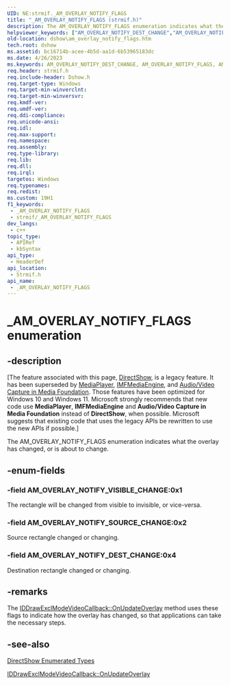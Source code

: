 ```yaml
---
UID: NE:strmif._AM_OVERLAY_NOTIFY_FLAGS
title: "_AM_OVERLAY_NOTIFY_FLAGS (strmif.h)"
description: The AM_OVERLAY_NOTIFY_FLAGS enumeration indicates what the overlay has changed, or is about to change.
helpviewer_keywords: ["AM_OVERLAY_NOTIFY_DEST_CHANGE","AM_OVERLAY_NOTIFY_FLAGS","AM_OVERLAY_NOTIFY_FLAGSEnumeration","AM_OVERLAY_NOTIFY_SOURCE_CHANGE","AM_OVERLAY_NOTIFY_VISIBLE_CHANGE","_AM_OVERLAY_NOTIFY_FLAGS","_AM_OVERLAY_NOTIFY_FLAGS enumeration [DirectShow]","dshow.am_overlay_notify_flags","strmif/AM_OVERLAY_NOTIFY_DEST_CHANGE","strmif/AM_OVERLAY_NOTIFY_SOURCE_CHANGE","strmif/AM_OVERLAY_NOTIFY_VISIBLE_CHANGE","strmif/_AM_OVERLAY_NOTIFY_FLAGS"]
old-location: dshow\am_overlay_notify_flags.htm
tech.root: dshow
ms.assetid: bc16714b-acee-4b5d-aa1d-6b53965183dc
ms.date: 4/26/2023
ms.keywords: AM_OVERLAY_NOTIFY_DEST_CHANGE, AM_OVERLAY_NOTIFY_FLAGS, AM_OVERLAY_NOTIFY_FLAGSEnumeration, AM_OVERLAY_NOTIFY_SOURCE_CHANGE, AM_OVERLAY_NOTIFY_VISIBLE_CHANGE, _AM_OVERLAY_NOTIFY_FLAGS, _AM_OVERLAY_NOTIFY_FLAGS enumeration [DirectShow], dshow.am_overlay_notify_flags, strmif/AM_OVERLAY_NOTIFY_DEST_CHANGE, strmif/AM_OVERLAY_NOTIFY_SOURCE_CHANGE, strmif/AM_OVERLAY_NOTIFY_VISIBLE_CHANGE, strmif/_AM_OVERLAY_NOTIFY_FLAGS
req.header: strmif.h
req.include-header: Dshow.h
req.target-type: Windows
req.target-min-winverclnt: 
req.target-min-winversvr: 
req.kmdf-ver: 
req.umdf-ver: 
req.ddi-compliance: 
req.unicode-ansi: 
req.idl: 
req.max-support: 
req.namespace: 
req.assembly: 
req.type-library: 
req.lib: 
req.dll: 
req.irql: 
targetos: Windows
req.typenames: 
req.redist: 
ms.custom: 19H1
f1_keywords:
 - _AM_OVERLAY_NOTIFY_FLAGS
 - strmif/_AM_OVERLAY_NOTIFY_FLAGS
dev_langs:
 - c++
topic_type:
 - APIRef
 - kbSyntax
api_type:
 - HeaderDef
api_location:
 - Strmif.h
api_name:
 - _AM_OVERLAY_NOTIFY_FLAGS
---
```


# _AM_OVERLAY_NOTIFY_FLAGS enumeration


## -description

\[The feature associated with this page, [DirectShow](/windows/win32/directshow/directshow), is a legacy feature. It has been superseded by [MediaPlayer](/uwp/api/Windows.Media.Playback.MediaPlayer), [IMFMediaEngine](/windows/win32/api/mfmediaengine/nn-mfmediaengine-imfmediaengine), and [Audio/Video Capture in Media Foundation](windows/win32/medfound/audio-video-capture-in-media-foundation). Those features have been optimized for Windows 10 and Windows 11. Microsoft strongly recommends that new code use **MediaPlayer**, **IMFMediaEngine** and **Audio/Video Capture in Media Foundation** instead of **DirectShow**, when possible. Microsoft suggests that existing code that uses the legacy APIs be rewritten to use the new APIs if possible.\]

The AM_OVERLAY_NOTIFY_FLAGS enumeration indicates what the overlay has changed, or is about to change.

## -enum-fields

### -field AM_OVERLAY_NOTIFY_VISIBLE_CHANGE:0x1

The rectangle will be changed from visible to invisible, or vice-versa.

### -field AM_OVERLAY_NOTIFY_SOURCE_CHANGE:0x2

Source rectangle changed or changing.

### -field AM_OVERLAY_NOTIFY_DEST_CHANGE:0x4

Destination rectangle changed or changing.

## -remarks

The <a href="/windows/win32/api/strmif/nf-strmif-iddrawexclmodevideocallback-onupdateoverlay">IDDrawExclModeVideoCallback::OnUpdateOverlay</a> method uses these flags to indicate how the overlay has changed, so that applications can take the necessary steps.

## -see-also

<a href="/windows/desktop/DirectShow/directshow-enumerated-types">DirectShow Enumerated Types</a>



<a href="/windows/win32/api/strmif/nf-strmif-iddrawexclmodevideocallback-onupdateoverlay">IDDrawExclModeVideoCallback::OnUpdateOverlay</a>
